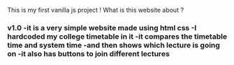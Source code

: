 This is my first vanilla js project !
What is this website about ? 
<h3>v1.0
-it is a very simple website made using html css
-I hardcoded my college timetable in it
-it compares the timetable time and system time 
-and then shows which lecture is going on
-it also has buttons to join different lectures


